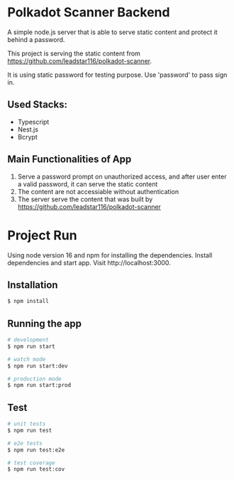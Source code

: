 # Polkadot Scanner Backend

A simple node.js server that is able to serve static content and protect it behind a password.

This project is serving the static content from https://github.com/leadstar116/polkadot-scanner.

It is using static password for testing purpose. Use 'password' to pass sign in.

## Used Stacks:

- Typescript
- Nest.js
- Bcrypt

## Main Functionalities of App

1. Serve a password prompt on unauthorized access, and after user enter a valid password, it can serve the static content
2. The content are not accessiable without authentication
3. The server serve the content that was built by https://github.com/leadstar116/polkadot-scanner

# Project Run

Using node version 16 and npm for installing the dependencies.
Install dependencies and start app.
Visit http://localhost:3000.

## Installation

```bash
$ npm install
```

## Running the app

```bash
# development
$ npm run start

# watch mode
$ npm run start:dev

# production mode
$ npm run start:prod
```

## Test

```bash
# unit tests
$ npm run test

# e2e tests
$ npm run test:e2e

# test coverage
$ npm run test:cov
```
